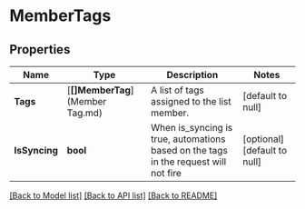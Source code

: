 # MemberTags

## Properties
Name | Type | Description | Notes
------------ | ------------- | ------------- | -------------
**Tags** | [**[]MemberTag**](Member Tag.md) | A list of tags assigned to the list member. | [default to null]
**IsSyncing** | **bool** | When is_syncing is true, automations based on the tags in the request will not fire | [optional] [default to null]

[[Back to Model list]](../README.md#documentation-for-models) [[Back to API list]](../README.md#documentation-for-api-endpoints) [[Back to README]](../README.md)

